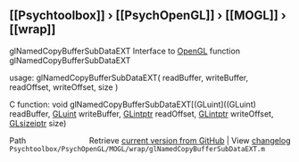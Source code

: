 ## [[Psychtoolbox]] &#8250; [[PsychOpenGL]] &#8250; [[MOGL]] &#8250; [[wrap]]

glNamedCopyBufferSubDataEXT  Interface to [OpenGL](OpenGL) function glNamedCopyBufferSubDataEXT  
  
usage:  glNamedCopyBufferSubDataEXT( readBuffer, writeBuffer, readOffset, writeOffset, size )  
  
C function:  void glNamedCopyBufferSubDataEXT[(GLuint]((GLuint) readBuffer, [GLuint](GLuint) writeBuffer, [GLintptr](GLintptr) readOffset, [GLintptr](GLintptr) writeOffset, [GLsizeiptr](GLsizeiptr) size)  




<div class="code_header" style="text-align:right;">
  <span style="float:left;">Path&nbsp;&nbsp;</span> <span class="counter">Retrieve <a href=
  "https://raw.github.com/Psychtoolbox-3/Psychtoolbox-3/beta/Psychtoolbox/PsychOpenGL/MOGL/wrap/glNamedCopyBufferSubDataEXT.m">current version from GitHub</a> | View <a href=
  "https://github.com/Psychtoolbox-3/Psychtoolbox-3/commits/beta/Psychtoolbox/PsychOpenGL/MOGL/wrap/glNamedCopyBufferSubDataEXT.m">changelog</a></span>
</div>
<div class="code">
  <code>Psychtoolbox/PsychOpenGL/MOGL/wrap/glNamedCopyBufferSubDataEXT.m</code>
</div>

